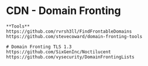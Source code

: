 # CDN - Domain Fronting

```
**Tools**
https://github.com/rvrsh3ll/FindFrontableDomains 
https://github.com/stevecoward/domain-fronting-tools

# Domain Fronting TLS 1.3
https://github.com/SixGenInc/Noctilucent
https://github.com/vysecurity/DomainFrontingLists
```




































